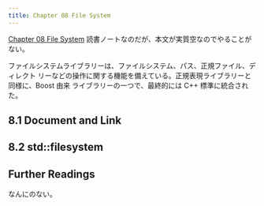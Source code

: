 ```yaml
---
title: Chapter 08 File System
---
```


[Chapter 08 File System](https://changkun.de/modern-cpp/en-us/08-filesystem/)
読書ノートなのだが、本文が実質空なのでやることがない。

ファイルシステムライブラリーは、ファイルシステム、パス、正規ファイル、ディレクト
リーなどの操作に関する機能を備えている。正規表現ライブラリーと同様に、Boost 由来
ライブラリーの一つで、最終的には C++ 標準に統合された。

## 8.1 Document and Link

## 8.2 std::filesystem

## Further Readings

なんにのない。

